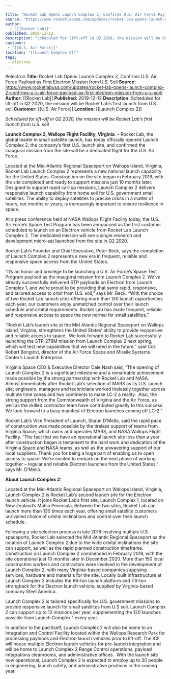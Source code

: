 ```yaml
---

title: "Rocket Lab Opens Launch Complex 2, Confirms U.S. Air Force Payload as First Electron Mission from U.S. Soil "
source: "https://www.rocketlabusa.com/updates/rocket-lab-opens-launch-complex-2-confirms-u-s-air-force-payload-as-first-electron-mission-from-u-s-soil/"
author:
  - "[[Rocket Lab]]"
published: 2019-12-12
description: "Scheduled for lift-off in Q2 2020, the mission will be Rocket Lab’s first launch from U.S. soil"
customer:
 - "[[U.S. Air Force]]"
location: "[[Launch Complex 2]]"
tags:
 - electron
---
```


#electron
**Title:** Rocket Lab Opens Launch Complex 2, Confirms U.S. Air Force Payload as First Electron Mission from U.S. Soil 
**Source:** https://www.rocketlabusa.com/updates/rocket-lab-opens-launch-complex-2-confirms-u-s-air-force-payload-as-first-electron-mission-from-u-s-soil/
**Author:** [[Rocket Lab]]
**Published:** 2019-12-12
**Description:** Scheduled for lift-off in Q2 2020, the mission will be Rocket Lab’s first launch from U.S. soil
**Customer:** [[U.S. Air Force]]
**Location:** [[Launch Complex 2]]

*Scheduled for lift-off in Q2 2020, the mission will be Rocket Lab’s first launch from U.S. soil* 

**Launch Complex 2, Wallops Flight Facility, Virginia**. – Rocket Lab, the global leader in small satellite launch, has today officially opened Launch Complex 2, the company’s first U.S. launch site, and confirmed the inaugural mission from the site will be a dedicated flight for the U.S. Air Force.

Located at the Mid-Atlantic Regional Spaceport on Wallops Island, Virginia, Rocket Lab Launch Complex 2 represents a new national launch capability for the United States. Construction on the site began in February 2019, with the site completed and ready to support missions just 10 months later. Designed to support rapid call-up missions, Launch Complex 2 delivers responsive launch capability from home soil for U.S. government small satellites. The ability to deploy satellites to precise orbits in a matter of hours, not months or years, is increasingly important to ensure resilience in space.

At a press conference held at NASA Wallops Flight Facility today, the U.S. Air Force’s Space Test Program has been announced as the first customer scheduled to launch on an Electron vehicle from Rocket Lab Launch Complex 2. The dedicated mission will see a single research and development micro-sat launched from the site in Q2 2020.

Rocket Lab’s Founder and Chief Executive, Peter Beck, says the completion of Launch Complex 2 represents a new era in frequent, reliable and responsive space access from the United States.

“It’s an honor and privilege to be launching a U.S. Air Force’s Space Test Program payload as the inaugural mission from Launch Complex 2. We’ve already successfully delivered STP payloads on Electron from Launch Complex 1, and we’re proud to be providing that same rapid, responsive, and tailored access to orbit from U.S. soil,” says Mr. Beck. “With the choice of two Rocket Lab launch sites offering more than 130 launch opportunities each year, our customers enjoy unmatched control over their launch schedule and orbital requirements. Rocket Lab has made frequent, reliable and responsive access to space the new normal for small satellites.”

“Rocket Lab’s launch site at the Mid Atlantic Regional Spaceport on Wallops Island, Virginia, strengthens the United States’ ability to provide responsive and reliable access to space.  We look forward to Rocket Lab successfully launching the STP-27RM mission from Launch Complex 2 next spring, which will test new capabilities that we will need in the future,” said Col. Robert Bongiovi, director of the Air Force Space and Missile Systems Center’s Launch Enterprise.

Virginia Space CEO & Executive Director Dale Nash said, “The opening of Launch Complex 2 is a significant milestone and a remarkable achievement made possible by the strong partnership with Rocket Lab and NASA.  Almost immediately after Rocket Lab’s selection of MARS as its U.S. launch site; engineers, managers and technicians worked tirelessly together across multiple time zones and two continents to make LC-2 a reality.  Also, the strong support from the Commonwealth of Virginia and the Air Force, as well as the skilled contractor team have contributed greatly to this success.  We look forward to a busy manifest of Electron launches coming off LC-2.” 

Rocket Lab’s Vice President of Launch, Shaun D’Mello, said the rapid pace of construction was made possible by the tireless support of teams from Virginia Space, which owns and operates MARS, and NASA Wallops Flight Facility. “The fact that we have an operational launch site less than a year after construction began is testament to the hard work and dedication of the Virginia Space and NASA teams, as well as the unwavering support of our local suppliers. Thank you for being a huge part of enabling us to open access to space. We’re excited to embark on the next phase of working together – regular and reliable Electron launches from the United States,” says Mr. D’Mello. 

**About Launch Complex 2:**

Located at the Mid-Atlantic Regional Spaceport on Wallops Island, Virginia, Launch Complex 2 is Rocket Lab’s second launch site for the Electron launch vehicle. It joins Rocket Lab’s first site, Launch Complex 1, located on New Zealand’s Māhia Peninsula. Between the two sites, Rocket Lab can launch more than 130 times each year, offering small satellite customers unrivalled choice of orbital inclinations and control over their launch schedule.

Following a site selection process in late 2018 involving multiple U.S. spaceports, Rocket Lab selected the Mid-Atlantic Regional Spaceport as the location of Launch Complex 2 due to the wide orbital inclinations the site can support, as well as the rapid planned construction timeframe. Construction on Launch Complex 2 commenced in February 2019, with the site operational just 10 months later in December 2020. More than 150 local construction workers and contractors were involved in the development of Launch Complex 2, with many Virginia-based companies supplying services, hardware and materials for the site. Locally built infrastructure at Launch Complex 2 includes the 66-ton launch platform and 7.6-ton strongback for the Electron launch vehicle, supplied by Virginia-based company Steel America.

Launch Complex 2 is tailored specifically for U.S. government missions to provide responsive launch for small satellites from U.S soil. Launch Complex 2 can support up to 12 missions per year, supplementing the 120 launches possible from Launch Complex 1 every year.

In addition to the pad itself, Launch Complex 2 will also be home to an Integration and Control Facility located within the Wallops Research Park for processing payloads and Electron launch vehicles prior to lift-off. The ICF will house multiple Electron launch vehicles for pre-launch integration and will be home to Launch Complex 2 Range Control operations, payload integrations cleanrooms, and administrative offices.  With the launch site now operational, Launch Complex 2 is expected to employ up to 30 people in engineering, launch safety, and administrative positions in the coming year.